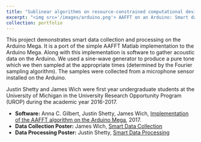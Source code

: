 ```yaml
---
title: "Sublinear algorithms on resource-constrained computational devices"
excerpt: "<img src='/images/arduino.png'> AAFFT on an Arduino: Smart data collection and processing"
collection: portfolio
---
```


This project demonstrates smart data collection and processing on the Arduino Mega. It is a port of the simple AAFFT Matlab implementation to the Arduino Mega. Along with this implementation is software to gather acoustic data on the Arduino. We used a sine-wave generator to produce a pure tone which we then sampled at the appropriate times (determined by the Fourier sampling algorithm). The samples were collected from a microphone sensor installed on the Arduino.

Justin Shetty and James Wich were first year undergraduate students at the University of Michigan in the University Research Opportunity Program (UROP) during the academic year 2016-2017.



- __Software:__ Anna C. Gilbert, Justin Shetty, James Wich, [Implementation of the AAFFT algorithm on the Arduino Mega](https://github.com/annacgilbert/AAFFT-Arduino), 2017.
- __Data Collection Poster:__ James Wich, [Smart Data Collection](https://annacgilbert.github.io/files/Wich_James_datacollection.pdf)
- __Data Processing Poster:__ Justin Shetty, [Smart Data Processing](https://annacgilbert.github.io/files/Shetty_Justin_dataprocessing.pdf)